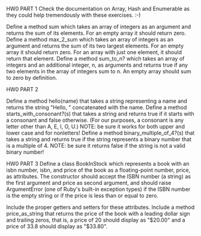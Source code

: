 HW0 PART 1
Check the documentation on Array, Hash and Enumerable as they could help tremendously with these exercises. :-)

Define a method sum which takes an array of integers as an argument and returns the sum of its
elements. For an empty array it should return zero.
Define a method max_2_sum which takes an array of integers as an argument and returns the sum of its
two largest elements. For an empty array it should return zero. For an array with just one element, it should return that element.
Define a method sum_to_n? which takes an array of integers and an additional integer, n, as arguments
and returns true if any two elements in the array of integers sum to n. An empty array should sum to zero by definition.

HW0 PART 2

Define a method hello(name) that takes a string representing a name and returns the string "Hello, "
concatenated with the name.
Define a method starts_with_consonant?(s) that takes a string and returns true if it starts with a
consonant and false otherwise. (For our purposes, a consonant is any letter other than A, E, I, O, U.)
NOTE: be sure it works for both upper and lower case and for nonletters!
Define a method binary_multiple_of_4?(s) that takes a string and returns true if the string represents
a binary number that is a multiple of 4. NOTE: be sure it returns false if the string is not a valid binary number!

HW0 PART 3
Define a class BookInStock which represents a book with an isbn number, isbn, and price of the book as a
floating-point number, price, as attributes. The constructor should accept the ISBN number (a string) as the
first argument and price as second argument, and should raise ArgumentError (one of Ruby's built-in
exception types) if the ISBN number is the empty string or if the price is less than or equal to zero.

Include the proper getters and setters for these attributes. Include a method price_as_string that returns
the price of the book with a leading dollar sign and trailing zeros, that is, a price of 20 should display as
"$20.00" and a price of 33.8 should display as "$33.80".